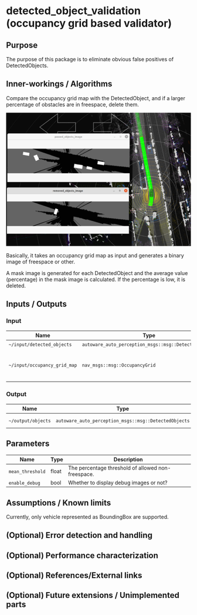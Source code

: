 # detected_object_validation (occupancy grid based validator)

## Purpose

The purpose of this package is to eliminate obvious false positives of DetectedObjects.

## Inner-workings / Algorithms

Compare the occupancy grid map with the DetectedObject, and if a larger percentage of obstacles are in freespace, delete them.

![debug sample image](image/debug_image.png)

Basically, it takes an occupancy grid map as input and generates a binary image of freespace or other.

A mask image is generated for each DetectedObject and the average value (percentage) in the mask image is calculated.
If the percentage is low, it is deleted.

## Inputs / Outputs

### Input

| Name                         | Type                                                  | Description                                                 |
| ---------------------------- | ----------------------------------------------------- | ----------------------------------------------------------- |
| `~/input/detected_objects`   | `autoware_auto_perception_msgs::msg::DetectedObjects` | DetectedObjects                                             |
| `~/input/occupancy_grid_map` | `nav_msgs::msg::OccupancyGrid`                        | OccupancyGrid with no time series calculation is preferred. |

### Output

| Name               | Type                                                  | Description               |
| ------------------ | ----------------------------------------------------- | ------------------------- |
| `~/output/objects` | `autoware_auto_perception_msgs::msg::DetectedObjects` | validated DetectedObjects |

## Parameters

| Name             | Type  | Description                                       |
| ---------------- | ----- | ------------------------------------------------- |
| `mean_threshold` | float | The percentage threshold of allowed non-freespace. |
| `enable_debug`   | bool  | Whether to display debug images or not?           |

## Assumptions / Known limits

Currently, only vehicle represented as BoundingBox are supported.

## (Optional) Error detection and handling

## (Optional) Performance characterization

## (Optional) References/External links

## (Optional) Future extensions / Unimplemented parts
